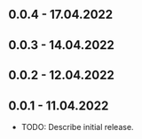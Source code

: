 ## 0.0.4 - 17.04.2022
## 0.0.3 - 14.04.2022
## 0.0.2 - 12.04.2022
## 0.0.1 - 11.04.2022

* TODO: Describe initial release.
